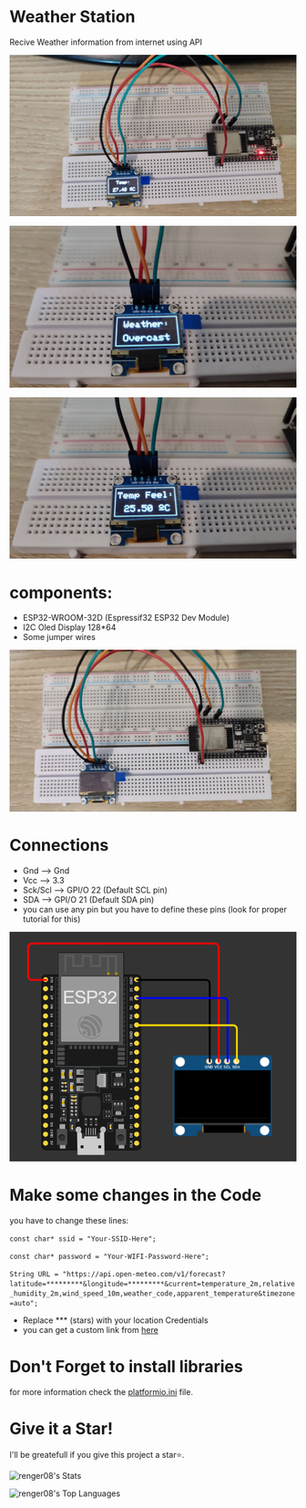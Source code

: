 # Weather Station
 Recive Weather information from internet using API

 ![](./pic/above%202.jpg)

 ![](./pic/screen%201.jpg)

 ![](./pic/screen%202.jpg)

# components:
* ESP32-WROOM-32D (Espressif32 ESP32 Dev Module)
* I2C Oled Display 128*64
* Some jumper wires

![](./pic/above.jpg)
# Connections
* Gnd --> Gnd 
* Vcc --> 3.3
* Sck/Scl --> GPI/O 22 (Default SCL pin)
* SDA --> GPI/O 21 (Default SDA pin)
* you can use any pin but you have to define these pins (look for proper tutorial for this)

![](./pic/schematic.png)
# Make some changes in the Code
you have to change these lines:

`const char* ssid = "Your-SSID-Here";`

`const char* password = "Your-WIFI-Password-Here";`

`String URL = "https://api.open-meteo.com/v1/forecast?latitude=*********&longitude=*********&current=temperature_2m,relative_humidity_2m,wind_speed_10m,weather_code,apparent_temperature&timezone=auto";`

* Replace *** (stars) with your location Credentials
* you can get a custom link from [here](https://open-meteo.com/)

# Don't Forget to install libraries
for more information check the [platformio.ini](./platformio.ini) file.

# Give it a Star!
I'll be greatefull if you give this project a star⭐.

![renger08's Stats](https://github-readme-stats.vercel.app/api?username=renger08&theme=vue-dark&show_icons=true&hide_border=true&count_private=false)

![renger08's Top Languages](https://github-readme-stats.vercel.app/api/top-langs/?username=renger08&theme=vue-dark&show_icons=true&hide_border=true&layout=compact)
